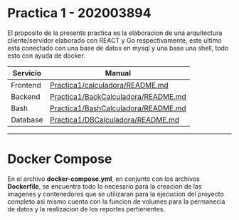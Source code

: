 # Practica 1 - 202003894

El proposito de la presente practica es la elaboracion de una arquitectura cliente/servidor elaborado con REACT y Go respectivamente, este ultimo esta conectado con una base de datos en mysql y una base una shell, todo esto con ayuda de docker.

| Servicio | Manual |
| ------ | ------ |
| Frontend | [Practica1/calculadora/README.md](https://github.com/EstuardoSon/so1_202003894/blob/main/Practica1/calculadora/README.md) |
| Backend | [Practica1/BackCalculadora/README.md](https://github.com/EstuardoSon/so1_202003894/blob/main/Practica1/BackCalculadora/README.md) |
| Bash | [Practica1/BashCalculadora/README.md](https://github.com/EstuardoSon/so1_202003894/blob/main/Practica1/BashCalculadora/README.md) |
| Database | [Practica1/DBCalculadora/README.md](https://github.com/EstuardoSon/so1_202003894/blob/main/Practica1/DBCalculadora/README.md) |

---
# Docker Compose
En el archivo **docker-compose.yml**, en conjunto con los archivos **Dockerfile**, se encuentra todo lo necesario para la creacion de las imagenes y contenedores que se utilizaran para la ejecucion del proyecto completo asi mismo cuenta con la funcion de volumes para la permanecia de datos y la realizacion de los reportes pertienentes.